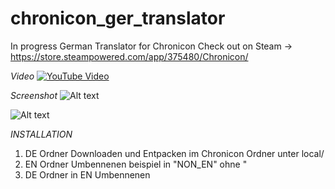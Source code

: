 # chronicon_ger_translator
In progress
German Translator for Chronicon 
Check out on Steam -> https://store.steampowered.com/app/375480/Chronicon/

*Video*
[![YouTube Video](https://snipboard.io/VSYMGw.jpg)](https://youtu.be/gCfQK9bs-WQ)

*Screenshot*
![Alt text](https://snipboard.io/1PozKZ.jpg "Optional title")

![Alt text](https://snipboard.io/fNqacl.jpg "Optional title")




*INSTALLATION*

1) DE Ordner Downloaden und Entpacken im Chronicon Ordner unter local/
2) EN Ordner Umbennenen beispiel in "NON_EN" ohne "
3) DE Ordner in EN Umbennenen
